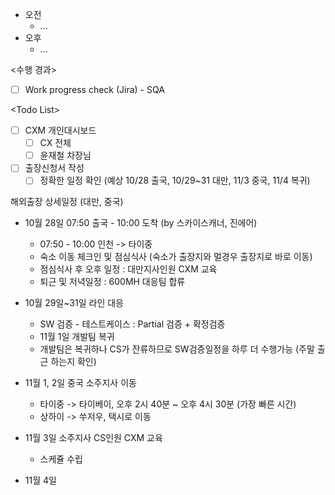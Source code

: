 - 오전
	- ...
- 오후
	- ...

<수행 경과>
- [ ] Work progress check (Jira) - SQA

\<Todo List>
- [ ] CXM 개인대시보드 
	- [ ] CX 전체
	- [ ] 윤재철 차장님
- [ ] 출장신청서 작성
	- [ ] 정확한 일정 확인 (예상 10/28 출국, 10/29~31 대만, 11/3 중국, 11/4 복귀) 

해외출장 상세일정 (대만, 중국)
- 10월 28일 07:50 출국 - 10:00 도착 (by 스카이스캐너, 진에어)
	- 07:50 - 10:00 인천 -> 타이중
	- 숙소 이동 체크인 및 점심식사 (숙소가 출장지와 멀경우 출장지로 바로 이동)
	- 점심식사 후 오후 일정 : 대만지사인원 CXM 교육
	- 퇴근 및 저녁일정 : 600MH 대응팀 합류

- 10월 29일~31일 라인 대응
	- SW 검증 - 테스트케이스 : Partial 검증 + 확정검증
	- 11월 1일 개발팀 복귀
	- 개발팀은 복귀하나 CS가 잔류하므로 SW검증일정을 하루 더 수행가능 (주말 출근 하는지 확인)

- 11월 1, 2일 중국 소주지사 이동
	- 타이중 -> 타이베이, 오후 2시 40분 ~ 오후 4시 30분 (가장 빠른 시간)
	- 상하이 -> 쑤저우, 택시로 이동

- 11월 3일 소주지사 CS인원 CXM 교육
	- 스케쥴 수립

- 11월 4일 